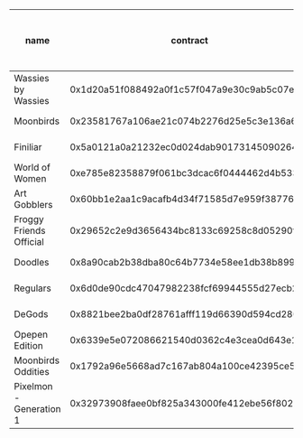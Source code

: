 | name                    | contract                                   | date created             | total supply | 1 day volume (ETH) | 7 day volume (ETH) | 30 day volume (ETH) | all time volume (ETH) | top collection bid (ETH) | # of bids > 50% of top collection bid |
|-------------------------|--------------------------------------------|--------------------------|--------------|--------------------|--------------------|---------------------|-----------------------|--------------------------|---------------------------------------|
| Wassies by Wassies      | 0x1d20a51f088492a0f1c57f047a9e30c9ab5c07ea | 2022-02-09T21:15:44.345Z | 12345        | 0.4                | 14.43              | 109.98              | 11267.13              | 0.35849                  | 904                                   |
| Moonbirds               | 0x23581767a106ae21c074b2276d25e5c3e136a68b | 2022-04-15T17:36:05.484Z | 10000        | 452.1              | 1806.54            | 9752.15             | 327778.51             | 2.95089                  | 3923                                  |
| Finiliar                | 0x5a0121a0a21232ec0d024dab9017314509026480 | 2022-02-09T21:32:33.938Z | 10000        | 7.29               | 25.42              | 119.82              | 4862.33               | 0.13983                  | 8898                                  |
| World of Women          | 0xe785e82358879f061bc3dcac6f0444462d4b5330 | 2022-02-09T21:15:06.245Z | 10000        | 128.25             | 534.53             | 1704.43             | 85514.91              | 1.10851                  | 7236                                  |
| Art Gobblers            | 0x60bb1e2aa1c9acafb4d34f71585d7e959f387769 | 2022-10-31T20:20:17.821Z | 3371         | 0                  | 19.39              | 166.27              | 50412.31              | 0.24911                  | 11335                                 |
| Froggy Friends Official | 0x29652c2e9d3656434bc8133c69258c8d05290f41 | 2022-03-11T07:12:49.521Z | 4444         | 0                  | 4.1                | 25.12               | 1317.48               | 0.07199                  | 508                                   |
| Doodles                 | 0x8a90cab2b38dba80c64b7734e58ee1db38b8992e | 2022-02-09T21:10:23.583Z | 10000        | 45.66              | 1047.47            | 11900.68            | 285688.82             | 2.5032                   | 4118                                  |
| Regulars                | 0x6d0de90cdc47047982238fcf69944555d27ecb25 | 2022-02-09T22:43:21.326Z | 10000        | 0                  | 3.87               | 12.97               | 3329.52               | 0.04734                  | 893                                   |
| DeGods                  | 0x8821bee2ba0df28761afff119d66390d594cd280 | 2023-03-30T14:22:22.457Z | 8543         | 426.74             | 1869.04            | 7759.51             | 7759.51               | 7.77491                  | 1866                                  |
| Opepen Edition          | 0x6339e5e072086621540d0362c4e3cea0d643e114 | 2023-01-08T19:26:07.389Z | 16000        | 153.99             | 1014.62            | 5889.55             | 50885.06              | 0.38329                  | 17924                                 |
| Moonbirds Oddities      | 0x1792a96e5668ad7c167ab804a100ce42395ce54d | 2022-05-22T12:24:17.016Z | 10000        | 15.67              | 245.09             | 831.16              | 39118.71              | 0.34074                  | 18640                                 |
| Pixelmon - Generation 1 | 0x32973908faee0bf825a343000fe412ebe56f802a | 2022-02-09T15:43:03.952Z | 10005        | 74.78              | 1509.63            | 2299.95             | 20386.41              | 0.78692                  | 5999                                  |